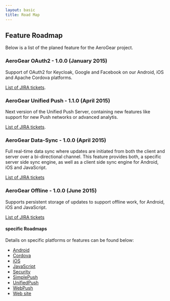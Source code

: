 ```yaml
---
layout: basic
title: Road Map
---
```


## Feature Roadmap

Below is a list of the planed feature for the AeroGear project.

### AeroGear OAuth2 - 1.0.0 (January 2015)

Support of OAuth2 for Keycloak, Google and Facebook on our Android, iOS and Apache Cordova platforms.

[List of JIRA tickets](https://issues.jboss.org/browse/AGSEC-180).

### AeroGear Unified Push - 1.1.0 (April 2015)

Next version of the Unified Push Server, containing new features like support for new Push networks or advanced analytis.

[List of JIRA tickets](https://issues.jboss.org/browse/AGPUSH/fixforversion/12323762).

### AeroGear Data-Sync - 1.0.0 (April 2015)

Full real-time data sync where updates are initiated from both the client and server over a bi-directional channel. This feature provides both, a specific server side sync engine, as well as a client side sync engine for Android, iOS and JavaScript.

[List of JIRA tickets](https://issues.jboss.org/browse/AEROGEAR-1374)

### AeroGear Offline - 1.0.0 (June 2015)

Supports persistent storage of updates to support offline work, for Android, iOS and JavaScript.

[List of JIRA tickets](https://issues.jboss.org/browse/AEROGEAR-981)


#### specific Roadmaps

Details on specific platforms or features can be found below:

* [Android](roadmaps/AeroGearAndroid)
* [Cordova](roadmaps/AeroGearCordova)
* [iOS](roadmaps/AeroGeariOS)
* [JavaScript](roadmaps/AeroGearJS)
* [Security](roadmaps/AeroGearSecurity)
* [SimplePush](roadmaps/AeroGearSimplePush)
* [UnifiedPush](roadmaps/UnifiedPush)
* [WebPush](roadmaps/AeroGearWebPush)
* [Web site](roadmaps/AeroGearWebSite)
